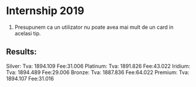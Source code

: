 # Internship 2019



1. Presupunem ca un utilizator nu poate avea mai mult de un card in acelasi tip.


<h2>Results:</h2>
Silver:         Tva: 1894.109   Fee:31.006
Platinum:       Tva: 1891.826   Fee:43.022
Iridium:        Tva: 1894.489   Fee:29.006
Bronze:         Tva: 1887.836   Fee:64.022
Premium:        Tva: 1894.107   Fee:31.016

